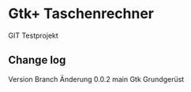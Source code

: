 # Gtk+ Taschenrechner

GIT Testprojekt

## Change log
Version Branch  Änderung
0.0.2   main    Gtk Grundgerüst
